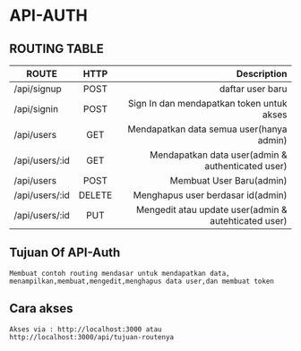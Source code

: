 # API-AUTH


## ROUTING TABLE

| ROUTE          | HTTP          | Description                                        |
| -------------- |:-------------:| --------------------------------------------------:|
| /api/signup    | POST          |daftar user baru                                    |
| /api/signin    | POST          |Sign In dan mendapatkan token untuk akses           |
| /api/users     | GET           |Mendapatkan data semua user(hanya admin)            |
| /api/users/:id | GET           |Mendapatkan data user(admin & authenticated user)   |
| /api/users     | POST          |Membuat User Baru(admin)                            |
| /api/users/:id | DELETE        |Menghapus user berdasar id(admin)                   |
| /api/users/:id | PUT           |Mengedit atau update user(admin & autehticated user)|


## Tujuan Of API-Auth

	Membuat contoh routing mendasar untuk mendapatkan data, menampilkan,membuat,mengedit,menghapus data user,dan membuat token

## Cara akses

	Akses via : http://localhost:3000 atau http://localhost:3000/api/tujuan-routenya
